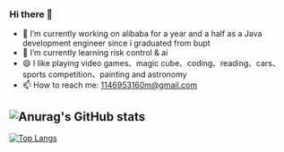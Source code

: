 ### Hi there 👋

- 🔭 I’m currently working on alibaba for a year and a half as a Java development engineer since i graduated from bupt
- 🌱 I’m currently learning risk control & ai 
- 😄 I like playing video games、magic cube、coding、reading、cars、sports competition、painting and astronomy
- 📫 How to reach me: 1146953160m@gmail.com

![Anurag's GitHub stats](https://github-readme-stats.vercel.app/api?username=lhf2018&count_private=true&show_icons=true&include_all_commits=true&theme=highcontrast)  
----  
[![Top Langs](https://github-readme-stats.vercel.app/api/top-langs/?username=lhf2018&theme=merko)](https://github.com/anuraghazra/github-readme-stats)  



<!--
**lhf2018/lhf2018** is a ✨ _special_ ✨ repository because its `README.md` (this file) appears on your GitHub profile.

Here are some ideas to get you started:

- 🔭 I’m currently working on ...
- 🌱 I’m currently learning ...
- 👯 I’m looking to collaborate on ...
- 🤔 I’m looking for help with ...
- 💬 Ask me about ...
- 📫 How to reach me: ...
- 😄 Pronouns: ...
- ⚡ Fun fact: ...
-->
